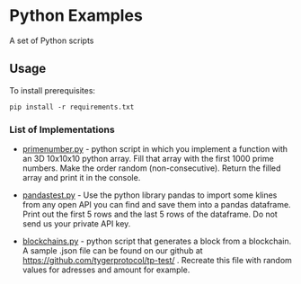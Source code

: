 # Python Examples

A set of Python scripts

## Usage

To install prerequisites:

    pip install -r requirements.txt


### List of Implementations 

- [primenumber.py](https://github.com/meankitsingh/tp-test/primenumber.py) - python script in which you implement a function with an 3D 10x10x10 python array. Fill that array with the first 1000 prime numbers. Make the order random (non-consecutive). Return the filled array and print it in the console.

- [pandastest.py](https://github.com/meankitsingh/tp-test/pandastest.py) - Use the python library pandas to import some klines from any open API you can find and save them into a pandas dataframe. Print out the first 5 rows and the last 5 rows of the dataframe. Do not send us your private API key.

- [blockchains.py](https://github.com/meankitsingh/tp-test/blockchains.py) - python script that generates a block from a blockchain. A sample .json file can be found on our github at https://github.com/tygerprotocol/tp-test/ . Recreate this file with random values for adresses and amount for example. 
